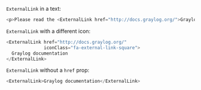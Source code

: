`ExternalLink` in a text:
```js
<p>Please read the <ExternalLink href="http://docs.graylog.org/">Graylog documentation</ExternalLink> to learn about the product.</p>
```

`ExternalLink` with a different icon:
```js
<ExternalLink href="http://docs.graylog.org/"
              iconClass="fa-external-link-square">
  Graylog documentation
</ExternalLink>
```

`ExternalLink` without a `href` prop:
```js
<ExternalLink>Graylog documentation</ExternalLink>
```